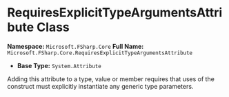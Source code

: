 # RequiresExplicitTypeArgumentsAttribute Class

**Namespace:** `Microsoft.FSharp.Core`
**Full Name:** `Microsoft.FSharp.Core.RequiresExplicitTypeArgumentsAttribute`
- **Base Type:** `System.Attribute`

Adding this attribute to a type, value or member requires that 
 uses of the construct must explicitly instantiate any generic type parameters.